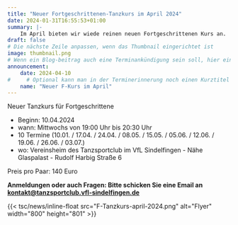```yaml
---
title: "Neuer Fortgeschrittenen-Tanzkurs im April 2024"
date: 2024-01-31T16:55:53+01:00
summary: |-
    Im April bieten wir wiede reinen neuen Fortgeschrittenen Kurs an.
draft: false
# Die nächste Zeile anpassen, wenn das Thumbnail eingerichtet ist
image: thumbnail.png
# Wenn ein Blog-beitrag auch eine Terminankündigung sein soll, hier eintragen:
announcement:
    date: 2024-04-10
#     # Optional kann man in der Terminerinnerung noch einen Kurztitel vergeben.
    name: "Neuer F-Kurs im April"
---
```


Neuer Tanzkurs für Fortgeschrittene

- Beginn: 10.04.2024
- wann: Mittwochs von 19:00 Uhr bis 20:30 Uhr
- 10 Termine (10.01. / 17.04. / 24.04. / 08.05. / 15.05. / 05.06. / 12.06. / 19.06. / 26.06. / 03.07.)
- wo: Vereinsheim des Tanzsportclub im VfL Sindelfingen - Nähe Glaspalast - Rudolf Harbig Straße 6

Preis pro Paar: 140 Euro

**Anmeldungen oder auch Fragen: Bitte schicken Sie eine Email an kontakt@tanzsportclub.vfl-sindelfingen.de**

<!-- Das ist ein einzelnes Bild: -->
{{< tsc/news/inline-float src="F-Tanzkurs-april-2024.png" alt="Flyer" width="800" height="801" >}}


<!-- Das ist ein einzelnes Bild: -->
<!-- {{< tsc/news/inline-float src="pokal.jpg" alt="Siegerpokal" width="800" height="801" >}} -->

